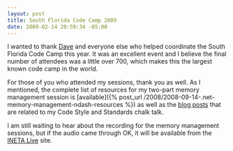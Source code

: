 ```yaml
---
layout: post
title: South Florida Code Camp 2009
date: 2009-02-14 20:59:34 -05:00
---
```


I wanted to thank [Dave](http://geekswithblogs.net/dnoderer) and everyone else who helped coordinate the South Florida Code Camp this year. It was an excellent event and I believe the final number of attendees was a little over 700, which makes this the largest known code camp in the world.

For those of you who attended my sessions, thank you as well. As I mentioned, the complete list of resources for my two-part memory management session is [available]({% post_url /2008/2008-09-14-.net-memory-management-ndash-resources %}) as well as the [blog posts](http://geekswithblogs.net/sdorman/category/6657.aspx) that are related to my Code Style and Standards chalk talk.

I am still waiting to hear about the recording for the memory management sessions, but if the audio came through OK, it will be available from the [INETA Live](http://live.ineta.org/) site.
